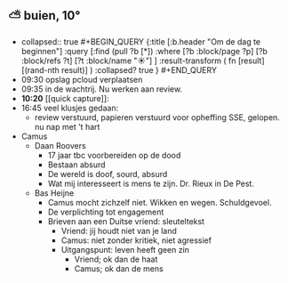 ## ⛅ buien, 10°
- collapsed:: true
  #+BEGIN_QUERY 
  {:title [:b.header "Om de dag te beginnen"]
   :query [:find (pull ?b [*])
     :where 
       [?b :block/page ?p]
       [?b :block/refs ?t]
       [?t :block/name "☀️"]
   ]
   :result-transform ( fn [result] [(rand-nth result)] )
   :collapsed? true
  }
  #+END_QUERY
- 09:30 opslag pcloud verplaatsen
- 09:35 in de wachtrij. Nu werken aan review.
- **10:20** [[quick capture]]:
- 16:45 veel klusjes gedaan:
	- review verstuurd, papieren verstuurd voor opheffing SSE, gelopen. nu nap met 't hart
- Camus
	- Daan Roovers
		- 17 jaar tbc voorbereiden op de dood
		- Bestaan absurd
		- De wereld is doof, sourd, absurd
		- Wat mij interesseert is mens te zijn. Dr. Rieux in De Pest.
	- Bas Heijne
		- Camus mocht zichzelf niet. Wikken en wegen. Schuldgevoel.
		- De verplichting tot engagement
		- Brieven aan een Duitse vriend: sleuteltekst
			- Vriend: jij houdt niet van je land
			- Camus: niet zonder kritiek, niet agressief
			- Uitgangspunt: leven heeft geen zin
				- Vriend; ok dan de haat
				- Camus; ok dan de mens